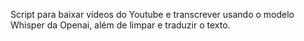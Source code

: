 Script para baixar vídeos do Youtube e transcrever usando o modelo Whisper da Openai, além de limpar e traduzir o texto.
